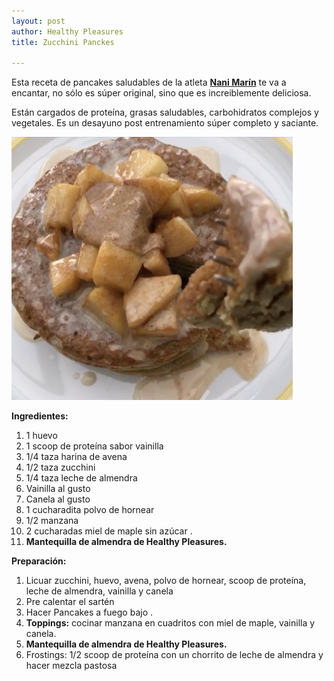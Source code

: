 ```yaml
---
layout: post
author: Healthy Pleasures
title: Zucchini Panckes

---
```

Esta receta de pancakes saludables de la atleta [**Nani Marín**](https://www.instagram.com/nanimaringuzman/ "Nani Marín") te va a encantar, no sólo es súper original, sino que es increiblemente deliciosa. 

Están cargados de proteína, grasas saludables, carbohidratos complejos y vegetales. Es un desayuno post entrenamiento súper completo y saciante.

![](/images/zuchinni-panckaes2.png)

**Ingredientes:**

 1. 1 huevo 
 2. 1 scoop de proteína sabor vainilla 
 3. 1/4 taza harina de avena
 4. 1/2 taza zucchini
 5. 1/4 taza leche de almendra
 6. Vainilla al gusto
 7. Canela al gusto
 8. 1 cucharadita polvo de hornear
 9. 1/2 manzana
10. 2 cucharadas miel de maple sin azúcar .
11. **Mantequilla de almendra de Healthy Pleasures.** 

**Preparación:**

1. Licuar zucchini, huevo, avena, polvo de hornear, scoop de proteína, leche de almendra, vainilla y canela
2. Pre calentar el sartén
3. Hacer Pancakes a fuego bajo .
4. **Toppings:** cocinar manzana en cuadritos con miel de maple, vainilla y canela.
5. **Mantequilla de almendra de Healthy Pleasures.** 
6. Frostings: 1/2 scoop de proteína con un chorrito de leche de almendra y hacer mezcla pastosa